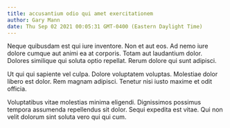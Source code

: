 ```yaml
---
title: accusantium odio qui amet exercitationem
author: Gary Mann
date: Thu Sep 02 2021 00:05:31 GMT-0400 (Eastern Daylight Time)
---
```

Neque quibusdam est qui iure inventore. Non et aut eos. Ad nemo iure dolore cumque aut animi ea at corporis. Totam aut laudantium dolor. Dolores similique qui soluta optio repellat. Rerum dolore qui sunt adipisci.

 Ut qui qui sapiente vel culpa. Dolore voluptatem voluptas. Molestiae dolor libero est dolor. Rem magnam adipisci. Tenetur nisi iusto maxime et odit officia.

 Voluptatibus vitae molestias minima eligendi. Dignissimos possimus tempora assumenda repellendus sit dolor. Sequi expedita est vitae. Qui non velit dolorum sint soluta vero qui qui cum.